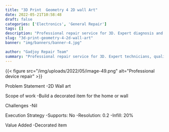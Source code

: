 ```yaml
---
title: "3D Print  Geometry 4 2D wall Art"
date: 2022-05-21T10:58:48
draft: false
categories: ['Electronics', 'General Repair']
tags: []
description: "Professional repair service for 3D. Expert diagnosis and quality repairs in Bangalore."
slug: "3d-print-geometry-4-2d-wall-art"
banner: "img/banners/banner-4.jpg"

author: "Gadjoy Repair Team"
summary: "Professional repair service for 3D. Expert technicians, quality parts, warranty included."
---
```


{{< figure src="/img/uploads/2022/05/image-49.png" alt="Professional device repair" >}}

Problem Statement -2D Wall art

Scope of work -Build a decorated item for the home or wall

Challenges -Nil

Execution Strategy -Supports: No -Resolution: 0.2 -Infill: 20%

Value Added -Decorated item